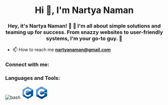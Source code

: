 <h1 align="center">Hi 👋, I'm Nartya Naman</h1>
<h3 align="center">Hey, it's Nartya Naman! 🚀 🌟 I'm all about simple solutions and teaming up for success. From snazzy websites to user-friendly systems, I'm your go-to guy. 👨</h3>

- 📫 How to reach me **nartyanaman@gmail.com**

<h3 align="left">Connect with me:</h3>
<p align="left"></p>

<h3 align="left">Languages and Tools:</h3>
<p align="left">
  <img src="https://www.vectorlogo.zone/logos/gnu_bash/gnu_bash-icon.svg" alt="bash" width="40" height="40">
  <img src="https://raw.githubusercontent.com/devicons/devicon/master/icons/c/c-original.svg" alt="c" width="40" height="40">
  <img src="https://raw.githubusercontent.com/devicons/devicon/master/icons/cplusplus/cplusplus-original.svg" alt="cplusplus" width="40" height="40">
  <!-- Add more tool icons here -->
</p>
